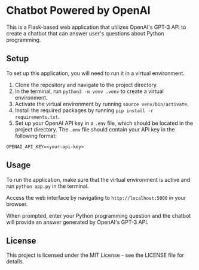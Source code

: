 # Chatbot Powered by OpenAI

This is a Flask-based web application that utilizes OpenAI's GPT-3 API to create a chatbot that can answer user's questions about Python programming. 

## Setup

To set up this application, you will need to run it in a virtual environment. 

1. Clone the repository and navigate to the project directory.
2. In the terminal, run `python3 -m venv .venv` to create a virtual environment.
3. Activate the virtual environment by running `source venv/bin/activate`.
4. Install the required packages by running `pip install -r requirements.txt`.
5. Set up your OpenAI API key in a `.env` file, which should be located in the project directory. The `.env` file should contain your API key in the following format:

```
OPENAI_API_KEY=<your-api-key>
```

## Usage

To run the application, make sure that the virtual environment is active and run `python app.py` in the terminal. 

Access the web interface by navigating to `http://localhost:5000` in your browser.

When prompted, enter your Python programming question and the chatbot will provide an answer generated by OpenAI's GPT-3 API. 

## License

This project is licensed under the MIT License - see the LICENSE file for details.